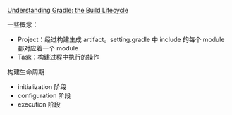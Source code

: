 [Understanding Gradle: the Build Lifecycle](https://proandroiddev.com/understanding-gradle-the-build-lifecycle-5118c1da613f)



一些概念：

* Project：经过构建生成 artifact。setting.gradle 中 include  的每个 module 都对应着一个 module
* Task：构建过程中执行的操作



构建生命周期

* initialization 阶段
* configuration  阶段
* execution  阶段